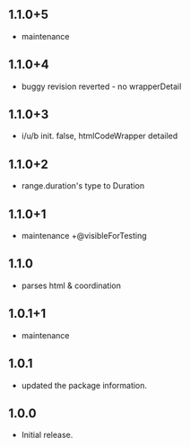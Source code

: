 ## 1.1.0+5
* maintenance

## 1.1.0+4
* buggy revision reverted - no wrapperDetail

## 1.1.0+3
* i/u/b init. false, htmlCodeWrapper detailed

## 1.1.0+2
* range.duration's type to Duration

## 1.1.0+1
* maintenance +@visibleForTesting

## 1.1.0
* parses html & coordination

## 1.0.1+1
* maintenance 

## 1.0.1
* updated the package information. 

## 1.0.0
* Initial release. 

